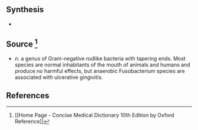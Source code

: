 ## Synthesis
- 
## Source [^1]
- $n$. a genus of Gram-negative rodlike bacteria with tapering ends. Most species are normal inhabitants of the mouth of animals and humans and produce no harmful effects, but anaerobic Fusobacterium species are associated with ulcerative gingivitis.
## References

[^1]: [[Home Page - Concise Medical Dictionary 10th Edition by Oxford Reference]]